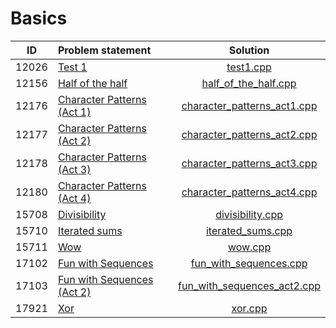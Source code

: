 # Basics

|  ID   |       Problem statement        |            Solution             |
|:-----:|:-------------------------------|:-------------------------------:|
| 12026 | [Test 1][]                     | [test1.cpp][]                   |
| 12156 | [Half of the half][]           | [half_of_the_half.cpp][]        |
| 12176 | [Character Patterns (Act 1)][] | [character_patterns_act1.cpp][] |
| 12177 | [Character Patterns (Act 2)][] | [character_patterns_act2.cpp][] |
| 12178 | [Character Patterns (Act 3)][] | [character_patterns_act3.cpp][] |
| 12180 | [Character Patterns (Act 4)][] | [character_patterns_act4.cpp][] |
| 15708 | [Divisibility][]               | [divisibility.cpp][]            |
| 15710 | [Iterated sums][]              | [iterated_sums.cpp][]           |
| 15711 | [Wow][]                        | [wow.cpp][]                     |
| 17102 | [Fun with Sequences][]         | [fun_with_sequences.cpp][]      |
| 17103 | [Fun with Sequences (Act 2)][] | [fun_with_sequences_act2.cpp][] |
| 17921 | [Xor][]                        | [xor.cpp][]                     |

[Test 1]:                     http://www.spoj.com/problems/TESTINT/
[Half of the half]:           http://www.spoj.com/problems/STRHH/
[Character Patterns (Act 1)]: http://www.spoj.com/problems/CPTTRN1/
[Character Patterns (Act 2)]: http://www.spoj.com/problems/CPTTRN2/
[Character Patterns (Act 3)]: http://www.spoj.com/problems/CPTTRN3/
[Character Patterns (Act 4)]: http://www.spoj.com/problems/CPTTRN4/
[Divisibility]:               http://www.spoj.com/problems/SMPDIV/
[Iterated sums]:              http://www.spoj.com/problems/SMPSUM/
[Wow]:                        http://www.spoj.com/problems/SMPWOW/
[Fun with Sequences]:         http://www.spoj.com/problems/SMPSEQ3/
[Fun with Sequences (Act 2)]: http://www.spoj.com/problems/SMPSEQ4/
[Xor]:                        http://www.spoj.com/problems/BSCXOR/

[test1.cpp]:                   test1.cpp
[half_of_the_half.cpp]:        half_of_the_half.cpp
[character_patterns_act1.cpp]: character_patterns_act1.cpp
[character_patterns_act2.cpp]: character_patterns_act2.cpp
[character_patterns_act3.cpp]: character_patterns_act3.cpp
[character_patterns_act4.cpp]: character_patterns_act4.cpp
[divisibility.cpp]:            divisibility.cpp
[iterated_sums.cpp]:           iterated_sums.cpp
[wow.cpp]:                     wow.cpp
[fun_with_sequences.cpp]:      fun_with_sequences.cpp
[fun_with_sequences_act2.cpp]: fun_with_sequences_act2.cpp
[xor.cpp]:                     xor.cpp
